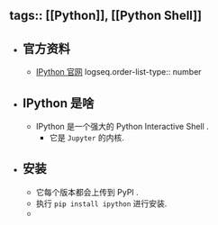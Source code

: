 tags:: [[Python]], [[Python Shell]]
---

- ## 官方资料
	- [IPython 官网](https://ipython.org/)
	  logseq.order-list-type:: number
- ## IPython 是啥
	- IPython 是一个强大的 Python Interactive Shell .
		- 它是 `Jupyter` 的内核.
- ## 安装
	- 它每个版本都会上传到 PyPI .
	- 执行 `pip install ipython` 进行安装.
	-